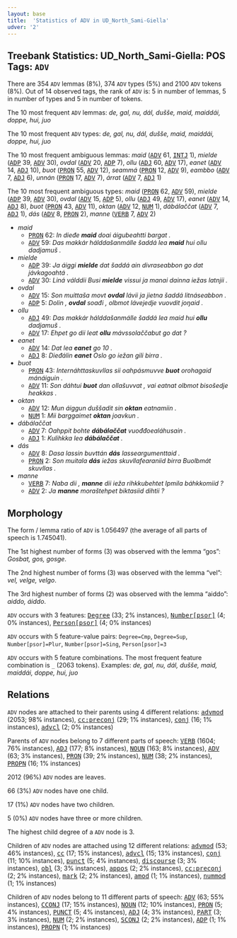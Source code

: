 ```yaml
---
layout: base
title:  'Statistics of ADV in UD_North_Sami-Giella'
udver: '2'
---
```


## Treebank Statistics: UD_North_Sami-Giella: POS Tags: `ADV`

There are 354 `ADV` lemmas (8%), 374 `ADV` types (5%) and 2100 `ADV` tokens (8%).
Out of 14 observed tags, the rank of `ADV` is: 5 in number of lemmas, 5 in number of types and 5 in number of tokens.

The 10 most frequent `ADV` lemmas: <em>de, gal, nu, dál, dušše, maid, maiddái, doppe, hui, juo</em>

The 10 most frequent `ADV` types:  <em>de, gal, nu, dál, dušše, maid, maiddái, doppe, hui, juo</em>

The 10 most frequent ambiguous lemmas: <em>maid</em> (<tt><a href="sme_giella-pos-ADV.html">ADV</a></tt> 61, <tt><a href="sme_giella-pos-INTJ.html">INTJ</a></tt> 1), <em>mielde</em> (<tt><a href="sme_giella-pos-ADP.html">ADP</a></tt> 39, <tt><a href="sme_giella-pos-ADV.html">ADV</a></tt> 30), <em>ovdal</em> (<tt><a href="sme_giella-pos-ADV.html">ADV</a></tt> 20, <tt><a href="sme_giella-pos-ADP.html">ADP</a></tt> 7), <em>ollu</em> (<tt><a href="sme_giella-pos-ADJ.html">ADJ</a></tt> 60, <tt><a href="sme_giella-pos-ADV.html">ADV</a></tt> 17), <em>eanet</em> (<tt><a href="sme_giella-pos-ADV.html">ADV</a></tt> 14, <tt><a href="sme_giella-pos-ADJ.html">ADJ</a></tt> 10), <em>buot</em> (<tt><a href="sme_giella-pos-PRON.html">PRON</a></tt> 55, <tt><a href="sme_giella-pos-ADV.html">ADV</a></tt> 12), <em>seammá</em> (<tt><a href="sme_giella-pos-PRON.html">PRON</a></tt> 12, <tt><a href="sme_giella-pos-ADV.html">ADV</a></tt> 9), <em>eambbo</em> (<tt><a href="sme_giella-pos-ADV.html">ADV</a></tt> 7, <tt><a href="sme_giella-pos-ADJ.html">ADJ</a></tt> 6), <em>unnán</em> (<tt><a href="sme_giella-pos-PRON.html">PRON</a></tt> 17, <tt><a href="sme_giella-pos-ADV.html">ADV</a></tt> 7), <em>árrat</em> (<tt><a href="sme_giella-pos-ADV.html">ADV</a></tt> 7, <tt><a href="sme_giella-pos-ADJ.html">ADJ</a></tt> 1)

The 10 most frequent ambiguous types:  <em>maid</em> (<tt><a href="sme_giella-pos-PRON.html">PRON</a></tt> 62, <tt><a href="sme_giella-pos-ADV.html">ADV</a></tt> 59), <em>mielde</em> (<tt><a href="sme_giella-pos-ADP.html">ADP</a></tt> 39, <tt><a href="sme_giella-pos-ADV.html">ADV</a></tt> 30), <em>ovdal</em> (<tt><a href="sme_giella-pos-ADV.html">ADV</a></tt> 15, <tt><a href="sme_giella-pos-ADP.html">ADP</a></tt> 5), <em>ollu</em> (<tt><a href="sme_giella-pos-ADJ.html">ADJ</a></tt> 49, <tt><a href="sme_giella-pos-ADV.html">ADV</a></tt> 17), <em>eanet</em> (<tt><a href="sme_giella-pos-ADV.html">ADV</a></tt> 14, <tt><a href="sme_giella-pos-ADJ.html">ADJ</a></tt> 8), <em>buot</em> (<tt><a href="sme_giella-pos-PRON.html">PRON</a></tt> 43, <tt><a href="sme_giella-pos-ADV.html">ADV</a></tt> 11), <em>oktan</em> (<tt><a href="sme_giella-pos-ADV.html">ADV</a></tt> 12, <tt><a href="sme_giella-pos-NUM.html">NUM</a></tt> 1), <em>dábálaččat</em> (<tt><a href="sme_giella-pos-ADV.html">ADV</a></tt> 7, <tt><a href="sme_giella-pos-ADJ.html">ADJ</a></tt> 1), <em>dás</em> (<tt><a href="sme_giella-pos-ADV.html">ADV</a></tt> 8, <tt><a href="sme_giella-pos-PRON.html">PRON</a></tt> 2), <em>manne</em> (<tt><a href="sme_giella-pos-VERB.html">VERB</a></tt> 7, <tt><a href="sme_giella-pos-ADV.html">ADV</a></tt> 2)


* <em>maid</em>
  * <tt><a href="sme_giella-pos-PRON.html">PRON</a></tt> 62: <em>In dieđe <b>maid</b> doai áigubeahtti bargat .</em>
  * <tt><a href="sme_giella-pos-ADV.html">ADV</a></tt> 59: <em>Das makkár hálddašanmálle šaddá lea <b>maid</b> hui ollu dadjamuš .</em>
* <em>mielde</em>
  * <tt><a href="sme_giella-pos-ADP.html">ADP</a></tt> 39: <em>Ja áiggi <b>mielde</b> dat šaddá ain divraseabbon go dat jávkagoahtá .</em>
  * <tt><a href="sme_giella-pos-ADV.html">ADV</a></tt> 30: <em>Liná válddii Busi <b>mielde</b> vissui ja manai dainna iežas latnjii .</em>
* <em>ovdal</em>
  * <tt><a href="sme_giella-pos-ADV.html">ADV</a></tt> 15: <em>Son muittaša movt <b>ovdal</b> lávii ja jietna šaddá litnáseabbon .</em>
  * <tt><a href="sme_giella-pos-ADP.html">ADP</a></tt> 5: <em>Dolin , <b>ovdal</b> soađi , olbmot lávejedje vuovdit joŋaid .</em>
* <em>ollu</em>
  * <tt><a href="sme_giella-pos-ADJ.html">ADJ</a></tt> 49: <em>Das makkár hálddašanmálle šaddá lea maid hui <b>ollu</b> dadjamuš .</em>
  * <tt><a href="sme_giella-pos-ADV.html">ADV</a></tt> 17: <em>Ehpet go dii leat <b>ollu</b> mávssolaččabut go dat ?</em>
* <em>eanet</em>
  * <tt><a href="sme_giella-pos-ADV.html">ADV</a></tt> 14: <em>Dat lea <b>eanet</b> go 10 .</em>
  * <tt><a href="sme_giella-pos-ADJ.html">ADJ</a></tt> 8: <em>Dieđálin <b>eanet</b> Oslo go iežan gili birra .</em>
* <em>buot</em>
  * <tt><a href="sme_giella-pos-PRON.html">PRON</a></tt> 43: <em>Internáhttaskuvllas sii oahpásmuvve <b>buot</b> orohagaid mánáiguin .</em>
  * <tt><a href="sme_giella-pos-ADV.html">ADV</a></tt> 11: <em>Son dáhtui <b>buot</b> dan ollašuvvat , vai eatnat olbmot bisošedje heakkas .</em>
* <em>oktan</em>
  * <tt><a href="sme_giella-pos-ADV.html">ADV</a></tt> 12: <em>Mun áiggun duššadit sin <b>oktan</b> eatnamiin .</em>
  * <tt><a href="sme_giella-pos-NUM.html">NUM</a></tt> 1: <em>Mii barggaimet <b>oktan</b> joavkun .</em>
* <em>dábálaččat</em>
  * <tt><a href="sme_giella-pos-ADV.html">ADV</a></tt> 7: <em>Oahppit bohte <b>dábálaččat</b> vuođđoealáhusain .</em>
  * <tt><a href="sme_giella-pos-ADJ.html">ADJ</a></tt> 1: <em>Kulihkka lea <b>dábálaččat</b> .</em>
* <em>dás</em>
  * <tt><a href="sme_giella-pos-ADV.html">ADV</a></tt> 8: <em>Dasa lassin buvttán <b>dás</b> lasseargumenttaid .</em>
  * <tt><a href="sme_giella-pos-PRON.html">PRON</a></tt> 2: <em>Son muitala <b>dás</b> iežas skuvllafearaniid birra Buolbmát skuvllas .</em>
* <em>manne</em>
  * <tt><a href="sme_giella-pos-VERB.html">VERB</a></tt> 7: <em>Naba dii , <b>manne</b> dii ieža rihkkubehtet Ipmila báhkkomiid ?</em>
  * <tt><a href="sme_giella-pos-ADV.html">ADV</a></tt> 2: <em>Ja <b>manne</b> moraštehpet biktasiid dihtii ?</em>

## Morphology

The form / lemma ratio of `ADV` is 1.056497 (the average of all parts of speech is 1.745041).

The 1st highest number of forms (3) was observed with the lemma “gos”: <em>Gosbat, gos, gosge</em>.

The 2nd highest number of forms (3) was observed with the lemma “vel”: <em>vel, velge, velgo</em>.

The 3rd highest number of forms (2) was observed with the lemma “aiddo”: <em>aiddo, áiddo</em>.

`ADV` occurs with 3 features: <tt><a href="sme_giella-feat-Degree.html">Degree</a></tt> (33; 2% instances), <tt><a href="sme_giella-feat-Number-psor.html">Number[psor]</a></tt> (4; 0% instances), <tt><a href="sme_giella-feat-Person-psor.html">Person[psor]</a></tt> (4; 0% instances)

`ADV` occurs with 5 feature-value pairs: `Degree=Cmp`, `Degree=Sup`, `Number[psor]=Plur`, `Number[psor]=Sing`, `Person[psor]=3`

`ADV` occurs with 5 feature combinations.
The most frequent feature combination is `_` (2063 tokens).
Examples: <em>de, gal, nu, dál, dušše, maid, maiddái, doppe, hui, juo</em>


## Relations

`ADV` nodes are attached to their parents using 4 different relations: <tt><a href="sme_giella-dep-advmod.html">advmod</a></tt> (2053; 98% instances), <tt><a href="sme_giella-dep-cc-preconj.html">cc:preconj</a></tt> (29; 1% instances), <tt><a href="sme_giella-dep-conj.html">conj</a></tt> (16; 1% instances), <tt><a href="sme_giella-dep-advcl.html">advcl</a></tt> (2; 0% instances)

Parents of `ADV` nodes belong to 7 different parts of speech: <tt><a href="sme_giella-pos-VERB.html">VERB</a></tt> (1604; 76% instances), <tt><a href="sme_giella-pos-ADJ.html">ADJ</a></tt> (177; 8% instances), <tt><a href="sme_giella-pos-NOUN.html">NOUN</a></tt> (163; 8% instances), <tt><a href="sme_giella-pos-ADV.html">ADV</a></tt> (63; 3% instances), <tt><a href="sme_giella-pos-PRON.html">PRON</a></tt> (39; 2% instances), <tt><a href="sme_giella-pos-NUM.html">NUM</a></tt> (38; 2% instances), <tt><a href="sme_giella-pos-PROPN.html">PROPN</a></tt> (16; 1% instances)

2012 (96%) `ADV` nodes are leaves.

66 (3%) `ADV` nodes have one child.

17 (1%) `ADV` nodes have two children.

5 (0%) `ADV` nodes have three or more children.

The highest child degree of a `ADV` node is 3.

Children of `ADV` nodes are attached using 12 different relations: <tt><a href="sme_giella-dep-advmod.html">advmod</a></tt> (53; 46% instances), <tt><a href="sme_giella-dep-cc.html">cc</a></tt> (17; 15% instances), <tt><a href="sme_giella-dep-advcl.html">advcl</a></tt> (15; 13% instances), <tt><a href="sme_giella-dep-conj.html">conj</a></tt> (11; 10% instances), <tt><a href="sme_giella-dep-punct.html">punct</a></tt> (5; 4% instances), <tt><a href="sme_giella-dep-discourse.html">discourse</a></tt> (3; 3% instances), <tt><a href="sme_giella-dep-obl.html">obl</a></tt> (3; 3% instances), <tt><a href="sme_giella-dep-appos.html">appos</a></tt> (2; 2% instances), <tt><a href="sme_giella-dep-cc-preconj.html">cc:preconj</a></tt> (2; 2% instances), <tt><a href="sme_giella-dep-mark.html">mark</a></tt> (2; 2% instances), <tt><a href="sme_giella-dep-amod.html">amod</a></tt> (1; 1% instances), <tt><a href="sme_giella-dep-nummod.html">nummod</a></tt> (1; 1% instances)

Children of `ADV` nodes belong to 11 different parts of speech: <tt><a href="sme_giella-pos-ADV.html">ADV</a></tt> (63; 55% instances), <tt><a href="sme_giella-pos-CCONJ.html">CCONJ</a></tt> (17; 15% instances), <tt><a href="sme_giella-pos-NOUN.html">NOUN</a></tt> (12; 10% instances), <tt><a href="sme_giella-pos-PRON.html">PRON</a></tt> (5; 4% instances), <tt><a href="sme_giella-pos-PUNCT.html">PUNCT</a></tt> (5; 4% instances), <tt><a href="sme_giella-pos-ADJ.html">ADJ</a></tt> (4; 3% instances), <tt><a href="sme_giella-pos-PART.html">PART</a></tt> (3; 3% instances), <tt><a href="sme_giella-pos-NUM.html">NUM</a></tt> (2; 2% instances), <tt><a href="sme_giella-pos-SCONJ.html">SCONJ</a></tt> (2; 2% instances), <tt><a href="sme_giella-pos-ADP.html">ADP</a></tt> (1; 1% instances), <tt><a href="sme_giella-pos-PROPN.html">PROPN</a></tt> (1; 1% instances)

